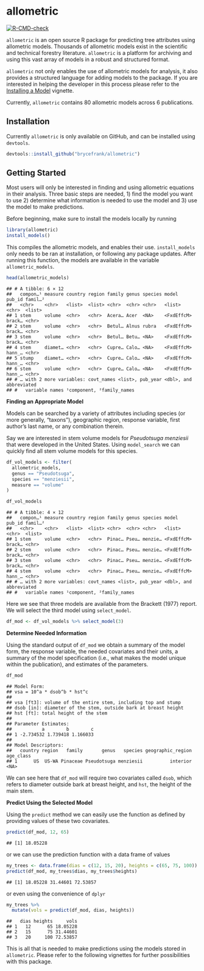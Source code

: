 allometric
================

[![R-CMD-check](https://github.com/brycefrank/allometric/actions/workflows/check-standard.yaml/badge.svg)](https://github.com/brycefrank/allometric/actions/workflows/check-standard.yaml)

`allometric` is an open source R package for predicting tree attributes
using allometric models. Thousands of allometric models exist in the
scientific and technical forestry literature. `allometric` is a platform
for archiving and using this vast array of models in a robust and
structured format.

`allometric` not only enables the use of allometric models for analysis,
it also provides a structured language for adding models to the package.
If you are interested in helping the developer in this process please
refer to the [Installing a
Model](https://brycefrank.com/allometric/articles/installing_a_model.html)
vignette.

Currently, `allometric` contains 80 allometric models across 6
publications.

## Installation

Currently `allometric` is only available on GitHub, and can be installed
using `devtools`.

``` r
devtools::install_github("brycefrank/allometric")
```

## Getting Started

Most users will only be interested in finding and using allometric
equations in their analysis. Three basic steps are needed, 1) find the
model you want to use 2) determine what information is needed to use the
model and 3) use the model to make predictions.

Before beginning, make sure to install the models locally by running

``` r
library(allometric)
install_models()
```

This compiles the allometric models, and enables their use.
`install_models` only needs to be ran at installation, or following any
package updates. After running this function, the models are available
in the variable `allometric_models`.

``` r
head(allometric_models)
```

    ## # A tibble: 6 × 12
    ##   compon…¹ measure country region family genus species model      pub_id famil…²
    ##   <chr>    <chr>   <list>  <list> <chr>  <chr> <chr>   <list>     <chr>  <list> 
    ## 1 stem     volume  <chr>   <chr>  Acera… Acer  <NA>    <FxdEffcM> brack… <chr>  
    ## 2 stem     volume  <chr>   <chr>  Betul… Alnus rubra   <FxdEffcM> brack… <chr>  
    ## 3 stem     volume  <chr>   <chr>  Betul… Betu… <NA>    <FxdEffcM> brack… <chr>  
    ## 4 stem     diamet… <chr>   <chr>  Cupre… Calo… <NA>    <FxdEffcM> hann_… <chr>  
    ## 5 stump    diamet… <chr>   <chr>  Cupre… Calo… <NA>    <FxdEffcM> hann_… <chr>  
    ## 6 stem     volume  <chr>   <chr>  Cupre… Calo… <NA>    <FxdEffcM> hann_… <chr>  
    ## # … with 2 more variables: covt_names <list>, pub_year <dbl>, and abbreviated
    ## #   variable names ¹​component, ²​family_names

**Finding an Appropriate Model**

Models can be searched by a variety of attributes including species (or
more generally, “taxons”), geographic region, response variable, first
author’s last name, or any combination therein.

Say we are interested in stem volume models for *Pseudotsuga menziesii*
that were developed in the United States. Using `model_search` we can
quickly find all stem volume models for this species.

``` r
df_vol_models <- filter(
  allometric_models,
  genus == "Pseudotsuga",
  species == "menziesii",
  measure == "volume"
)

df_vol_models
```

    ## # A tibble: 4 × 12
    ##   compon…¹ measure country region family genus species model      pub_id famil…²
    ##   <chr>    <chr>   <list>  <list> <chr>  <chr> <chr>   <list>     <chr>  <list> 
    ## 1 stem     volume  <chr>   <chr>  Pinac… Pseu… menzie… <FxdEffcM> brack… <chr>  
    ## 2 stem     volume  <chr>   <chr>  Pinac… Pseu… menzie… <FxdEffcM> brack… <chr>  
    ## 3 stem     volume  <chr>   <chr>  Pinac… Pseu… menzie… <FxdEffcM> brack… <chr>  
    ## 4 stem     volume  <chr>   <chr>  Pinac… Pseu… menzie… <FxdEffcM> hann_… <chr>  
    ## # … with 2 more variables: covt_names <list>, pub_year <dbl>, and abbreviated
    ## #   variable names ¹​component, ²​family_names

Here we see that three models are available from the Brackett (1977)
report. We will select the third model using `select_model`.

``` r
df_mod <- df_vol_models %>% select_model(3)
```

**Determine Needed Information**

Using the standard output of `df_mod` we obtain a summary of the model
form, the response variable, the needed covariates and their units, a
summary of the model specification (i.e., what makes the model unique
within the publication), and estimates of the parameters.

``` r
df_mod
```

    ## Model Form: 
    ## vsa = 10^a * dsob^b * hst^c 
    ##  
    ## vsa [ft3]: volume of the entire stem, including top and stump
    ## dsob [in]: diameter of the stem, outside bark at breast height
    ## hst [ft]: total height of the stem
    ## 
    ## Parameter Estimates: 
    ##           a        b        c
    ## 1 -2.734532 1.739418 1.166033
    ## 
    ## Model Descriptors: 
    ##   country region   family       genus   species geographic_region age_class
    ## 1      US  US-WA Pinaceae Pseudotsuga menziesii          interior      <NA>

We can see here that `df_mod` will require two covariates called `dsob`,
which refers to diameter outside bark at breast height, and `hst`, the
height of the main stem.

**Predict Using the Selected Model**

Using the `predict` method we can easily use the function as defined by
providing values of these two covariates.

``` r
predict(df_mod, 12, 65)
```

    ## [1] 18.05228

or we can use the prediction function with a data frame of values

``` r
my_trees <- data.frame(dias = c(12, 15, 20), heights = c(65, 75, 100))
predict(df_mod, my_trees$dias, my_trees$heights)
```

    ## [1] 18.05228 31.44601 72.53857

or even using the convenience of `dplyr`

``` r
my_trees %>%
  mutate(vols = predict(df_mod, dias, heights))
```

    ##   dias heights     vols
    ## 1   12      65 18.05228
    ## 2   15      75 31.44601
    ## 3   20     100 72.53857

This is all that is needed to make predictions using the models stored
in `allometric`. Please refer to the following vignettes for further
possibilities with this package.
